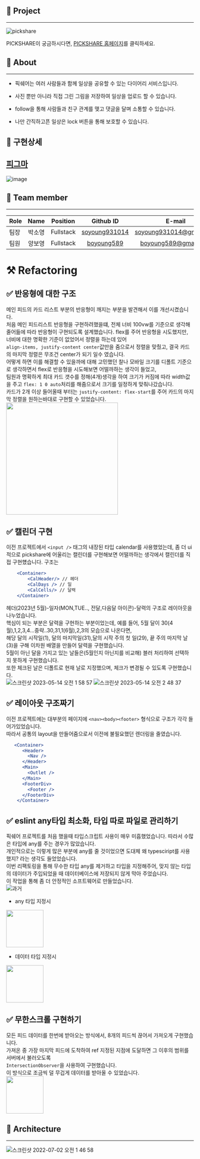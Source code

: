 
## 📓 Project
----
![pickshare](https://user-images.githubusercontent.com/87610758/166643836-bf3c7397-f99c-46bd-bd02-1af8a6f234e1.png)

PICKSHARE이 궁금하시다면, [PICKSHARE 홈페이지](https://www.pickshareapp.com)를 클릭하세요.



## 📓 About
----
- 픽쉐어는 여러 사람들과 함께 일상을 공유할 수 있는 다이어리 서비스입니다.

- 사진 뿐만 아니라 직접 그린 그림을 저장하여 일상을 업로드 할 수 있습니다.

- follow을 통해 사람들과 친구 관계를 맺고 댓글을 달며 소통할 수 있습니다.

- 나만 간직하고픈 일상은 lock 버튼을 통해 보호할 수 있습니다.


## 📓 구현상세
[피그마](https://www.figma.com/file/olOMAF5QBjfDzuPyvAVy5f/Untitled?type=whiteboard&node-id=0%3A1&t=SRg7FoPycSmZkr2M-1)
---
![image](https://github.com/soyoung931014/PICKSHARE/assets/85835359/6f320df1-bc21-4322-9175-6a35e03715d9)



## 📓 Team member
-----
| Role | Name | Position | Github ID | E-mail |
| :----------- | :------------: | :------------: | :------------: | :------------: |
| 팀장 | 박소영 | Fullstack | [soyoung931014](https://github.com/soyoung931014) | soyoung931014@gmail.com |
| 팀원 | 양보영 | Fullstack | [boyoung589](https://github.com/boyoung589) | boyoung589@gmail.com |

# ⚒️ Refactoring

## ✅ 반응형에 대한 구조 
메인 피드의 카드 리스트 부분의 반응형이 깨지는 부분을 발견해서 이를 개선시켰습니다.<br/>
처음 메인 피드리스트 반응형을 구현하려했을떄, 전체 너비 100vw를 기준으로 생각해<br/>
줄어듦에 따라 반응형이 구현되도록 설계했습니다. flex를 주어 반응형을 시도했지만, 너비에 대한 명확한 기준이 없었어서 정렬을 하는데 있어<br/>
`align-items, justify-content center`값만을 줌으로서 정렬을 맞췄고, 결국 카드의 마지막 정렬은 무조건 center가 되기 일수 였습니다. <br/>
어떻게 하면 이를 해결할 수 있을까에 대해 고민했던 찰나 모바일 크기를 디폴트 기준으로 생각하면서 flex로 반응형을 시도해보면 어떨까하는 생각이 들었고, <br/>
팀원과 명확하게 최대 카드 갯수를 정해(4개)생각을 하여 크기가 커짐에 따라 width값을 주고 `flex: 1 0 auto`처리를 해줌으로서 크기를 일정하게 맞춰나갔습니다. <br/>
카드가 2개 이상 들어올때 부터는 `justify-content: flex-start`를 주어 카드의 마지막 정렬을 원하는바대로 구현할 수 있었습니다.<br/>
<img src="https://github.com/soyoung931014/JS-50days/assets/80194405/25b4fe2d-ae91-476b-8f08-c923b4b6f98c" width="300" height="300">

## ✅ 캘린더 구현
이전 프로젝트에서 `<input />` 태그의 내장된 타입 calendar를 사용했었는데, 좀 더 ui적으로 pickshare에 어울리는 캘린더를 구현해보면 
어떨까하는 생각에서 캘린더를 직접 구현헀습니다.
구조는 
```jsx
    <Container>
        <CalHeader/> // 헤더
        <CalDays /> // 일
        <CalCells/> // 달력
    </Container>
```
헤더(2023년 5월)-일자(MON,TUE.., 전달,다음달 아이콘)-달력의 구조로 레이아웃을 나누었습니다. <br/>
핵심이 되는 부분은 달력을 구현하는 부분이었는데, 예를 들어, 5월 달이 30(4월),1,2,3,4...중략..30,31,1(6월),2,3의 모습으로 나온다면, <br/>
해당 달의 시작일(1), 달의 마지막일(31),달의 시작 주의 첫 일(29), 끝 주의 마지막 날(3)을 구해 이차원 배열을 만들어 달력을 구현했습니다. <br/>
5월이 아닌 달을 가지고 있는 날들은(5월인지 아닌지를 비교해) 블러 처리하여 선택하지 못하게 구현했습니다. <br/>
또한 체크된 날은 디폴트로 현재 날로 지정했으며, 체크가 변경될 수 있도록 구현했습니다.  <br/>
![스크린샷 2023-05-14 오전 1 58 57](https://github.com/soyoung931014/JS-50days/assets/80194405/16075af0-a3d6-4502-9914-64996a38fd07)
![스크린샷 2023-05-14 오전 2 48 37](https://github.com/soyoung931014/JS-50days/assets/80194405/68545a1a-6313-41bd-b978-15dcec33d156)

## ✅ 레이아웃 구조짜기
이전 프로젝트에는 대부분의 페이지에 `<nav><body><footer>` 형식으로 구조가 각각 들어가있었습니다.<br/>
따라서 공통의 layout을 만들어줌으로서 이전에 불필요했던 렌더링을 줄였습니다. <br/>
```jsx
   <Container>
      <Header>
        <Nav />
      </Header>
      <Main>
        <Outlet />
      </Main>
      <FooterDiv>
        <Footer />
      </FooterDiv>
    </Container>
```    

## ✅ eslint any타입 최소화, 타입 따로 파일로 관리하기 
픽쉐어 프로젝트를 처음 했을때 타입스크립트 사용이 매우 미흡했었습니다. 따라서 수많은 타입에 any를 주는 경우가 많았습니다.<br/>
개인적으로는 이렇게 많은 부분에 any를 줄 것이었으면 도대체 왜 typesciript를 사용했지? 라는 생각도 들었었습니다.<br/>
이번 리팩토링을 통해 무수한 타입 any를 제거하고 타입을 지정해주어, 맞지 않는 타입의 데이터가 주입되었을 때 데이터베이스에 저장되지 않게 막아 주었습니다.<br />
이 작업을 통해 좀 더 안정적인 소프트웨어로 만들었습니다.<br/>
![과거](https://github.com/soyoung931014/JS-50days/assets/80194405/7dccfc9d-11ba-470f-9d5b-aa7a76310cca) <br />
- any 타입 지정시<br />
<img src="https://github.com/soyoung931014/PICKSHARE/assets/85835359/ec3a0830-3970-4b78-a326-559dd0fa8943" height="100"/>

- 데이터 타입 지정시<br />
<img src="https://github.com/soyoung931014/PICKSHARE/assets/85835359/9cf32b06-e5c1-4319-b7b0-6fb39ab297eb" height="100"/>

## ✅ 무한스크롤 구현하기
모든 피드 데이터를 한번에 받아오는 방식에서, 8개의 피드씩 끊어서 가져오게 구현했습니다.<br />
가져온 중 가장 마지막 피드에 도착하여 ref 지정된 지점에 도달하면 그 이후의 범위를 서버에서 불러오도록<br />
`IntersectionObserver`을 사용하여 구현했습니다.<br/>
이 방식으로 조금씩 덜 무겁게 데이터를 받아올 수 있었습니다. <br />
<img src="https://github.com/soyoung931014/PICKSHARE/assets/85835359/f57b7fbb-c1c7-4c9d-a1a6-294ea1840be7" height="100"/>

  
## 📓 Architecture
----
![스크린샷 2022-07-02 오전 1 46 58](https://user-images.githubusercontent.com/80194405/176936710-21be7f17-3a69-4fb0-b96e-9ba6254c07b0.jpg)  

  
